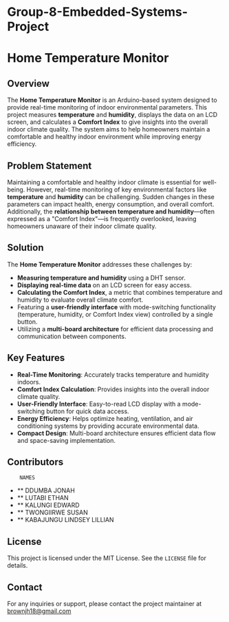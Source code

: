 # Group-8-Embedded-Systems-Project
# Home Temperature Monitor

## Overview

The **Home Temperature Monitor** is an Arduino-based system designed to provide real-time monitoring of indoor environmental parameters. This project measures **temperature** and **humidity**, displays the data on an LCD screen, and calculates a **Comfort Index** to give insights into the overall indoor climate quality. The system aims to help homeowners maintain a comfortable and healthy indoor environment while improving energy efficiency.


## Problem Statement

Maintaining a comfortable and healthy indoor climate is essential for well-being. However, real-time monitoring of key environmental factors like **temperature** and **humidity** can be challenging. Sudden changes in these parameters can impact health, energy consumption, and overall comfort. Additionally, the **relationship between temperature and humidity**—often expressed as a "Comfort Index"—is frequently overlooked, leaving homeowners unaware of their indoor climate quality.


## Solution

The **Home Temperature Monitor** addresses these challenges by:

- **Measuring temperature and humidity** using a DHT sensor.
- **Displaying real-time data** on an LCD screen for easy access.
- **Calculating the Comfort Index**, a metric that combines temperature and humidity to evaluate overall climate comfort.
- Featuring a **user-friendly interface** with mode-switching functionality (temperature, humidity, or Comfort Index view) controlled by a single button.
- Utilizing a **multi-board architecture** for efficient data processing and communication between components.


## Key Features

- **Real-Time Monitoring**: Accurately tracks temperature and humidity indoors.
- **Comfort Index Calculation**: Provides insights into the overall indoor climate quality.
- **User-Friendly Interface**: Easy-to-read LCD display with a mode-switching button for quick data access.
- **Energy Efficiency**: Helps optimize heating, ventilation, and air conditioning systems by providing accurate environmental data.
- **Compact Design**: Multi-board architecture ensures efficient data flow and space-saving implementation.


## Contributors
        NAMES                    
- **  DDUMBA JONAH
- **  LUTABI ETHAN
- **  KALUNGI EDWARD
- **  TWONGIIRWE SUSAN
- **  KABAJUNGU LINDSEY LILLIAN



## License

This project is licensed under the MIT License. See the `LICENSE` file for details.


## Contact

For any inquiries or support, please contact the project maintainer at brownjh18@gmail.com
